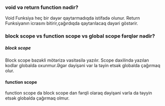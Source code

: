 ### void və return function nədir?
Void Funksiya heç bir dəyər qaytarmadıqda istifadə olunur.
Return Funksiyanın icrasını bitirir,çağırdıqda qaytarılacaq dəyəri göstərir.
### block scope vs function scope vs global scope fərqlər nədir?
##### block scope
Block scope bəzəkli mötərizə vasitəsilə yazılır. Scope daxilində yazılan kodlar globalda oxunmur.Əgər dəyişəni var la təyin etsək globalda çağırmaq olur.
#### function scope
function scope da block scope dan fərqli olaraq dəyişəni varla da təyyin etsək globalda çağırmaq olmur.
